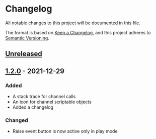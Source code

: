 # Changelog
All notable changes to this project will be documented in this file.

The format is based on [Keep a Changelog](https://keepachangelog.com/en/1.0.0/),
and this project adheres to [Semantic Versioning](https://semver.org/spec/v2.0.0.html).

## [Unreleased]

## [1.2.0] - 2021-12-29
### Added
- A stack trace for channel calls
- An icon for channel scriptable objects
- Added a changelog
### Changed
- Raise event button is now active only in play mode

[Unreleased]: https://github.com/danielrusnac/unity-so-architecture-package
[1.2.0]: https://github.com/danielrusnac/unity-so-architecture-package/releases/tag/v1.2.0
